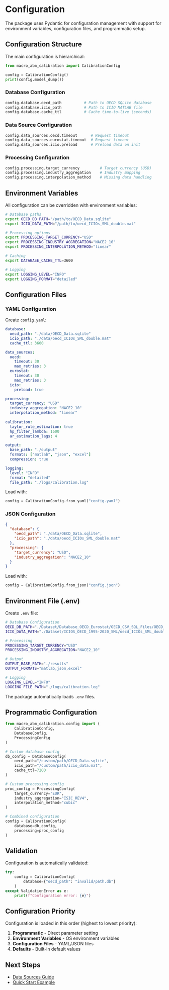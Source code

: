 # Configuration

The package uses Pydantic for configuration management with support for environment variables, configuration files, and programmatic setup.

## Configuration Structure

The main configuration is hierarchical:

```python
from macro_abm_calibration import CalibrationConfig

config = CalibrationConfig()
print(config.model_dump())
```

### Database Configuration

```python
config.database.oecd_path          # Path to OECD SQLite database
config.database.icio_path          # Path to ICIO MATLAB file
config.database.cache_ttl          # Cache time-to-live (seconds)
```

### Data Source Configuration

```python
config.data_sources.oecd.timeout      # Request timeout
config.data_sources.eurostat.timeout  # Request timeout
config.data_sources.icio.preload      # Preload data on init
```

### Processing Configuration

```python
config.processing.target_currency         # Target currency (USD)
config.processing.industry_aggregation    # Industry mapping
config.processing.interpolation_method    # Missing data handling
```

## Environment Variables

All configuration can be overridden with environment variables:

```bash
# Database paths
export OECD_DB_PATH="/path/to/OECD_Data.sqlite"
export ICIO_DATA_PATH="/path/to/oecd_ICIOs_SML_double.mat"

# Processing options
export PROCESSING_TARGET_CURRENCY="USD"
export PROCESSING_INDUSTRY_AGGREGATION="NACE2_10"
export PROCESSING_INTERPOLATION_METHOD="linear"

# Caching
export DATABASE_CACHE_TTL=3600

# Logging
export LOGGING_LEVEL="INFO"
export LOGGING_FORMAT="detailed"
```

## Configuration Files

### YAML Configuration

Create `config.yaml`:

```yaml
database:
  oecd_path: "./data/OECD_Data.sqlite"
  icio_path: "./data/oecd_ICIOs_SML_double.mat"
  cache_ttl: 3600

data_sources:
  oecd:
    timeout: 30
    max_retries: 3
  eurostat:
    timeout: 30
    max_retries: 3
  icio:
    preload: true

processing:
  target_currency: "USD"
  industry_aggregation: "NACE2_10"
  interpolation_method: "linear"
  
calibration:
  taylor_rule_estimation: true
  hp_filter_lambda: 1600
  ar_estimation_lags: 4

output:
  base_path: "./output"
  formats: ["matlab", "json", "excel"]
  compression: true

logging:
  level: "INFO"
  format: "detailed"
  file_path: "./logs/calibration.log"
```

Load with:

```python
config = CalibrationConfig.from_yaml("config.yaml")
```

### JSON Configuration

```json
{
  "database": {
    "oecd_path": "./data/OECD_Data.sqlite",
    "icio_path": "./data/oecd_ICIOs_SML_double.mat"
  },
  "processing": {
    "target_currency": "USD",
    "industry_aggregation": "NACE2_10"
  }
}
```

Load with:

```python
config = CalibrationConfig.from_json("config.json")
```

## Environment File (.env)

Create `.env` file:

```bash
# Database Configuration
OECD_DB_PATH="./Dataset/Database_OECD_Eurostat/OECD_CSV_SQL_Files/OECD_Data.sqlite"
ICIO_DATA_PATH="./Dataset/ICIOS_OECD_1995-2020_SML/oecd_ICIOs_SML_double.mat"

# Processing
PROCESSING_TARGET_CURRENCY="USD"
PROCESSING_INDUSTRY_AGGREGATION="NACE2_10"

# Output
OUTPUT_BASE_PATH="./results"
OUTPUT_FORMATS="matlab,json,excel"

# Logging  
LOGGING_LEVEL="INFO"
LOGGING_FILE_PATH="./logs/calibration.log"
```

The package automatically loads `.env` files.

## Programmatic Configuration

```python
from macro_abm_calibration.config import (
    CalibrationConfig,
    DatabaseConfig,
    ProcessingConfig
)

# Custom database config
db_config = DatabaseConfig(
    oecd_path="/custom/path/OECD_Data.sqlite",
    icio_path="/custom/path/icio_data.mat",
    cache_ttl=7200
)

# Custom processing config
proc_config = ProcessingConfig(
    target_currency="EUR",
    industry_aggregation="ISIC_REV4",
    interpolation_method="cubic"
)

# Combined configuration
config = CalibrationConfig(
    database=db_config,
    processing=proc_config
)
```

## Validation

Configuration is automatically validated:

```python
try:
    config = CalibrationConfig(
        database={"oecd_path": "invalid/path.db"}
    )
except ValidationError as e:
    print(f"Configuration error: {e}")
```

## Configuration Priority

Configuration is loaded in this order (highest to lowest priority):

1. **Programmatic** - Direct parameter setting
2. **Environment Variables** - OS environment variables
3. **Configuration Files** - YAML/JSON files
4. **Defaults** - Built-in default values

## Next Steps

- [Data Sources Guide](../user-guide/data-sources.md)
- [Quick Start Example](quickstart.md)